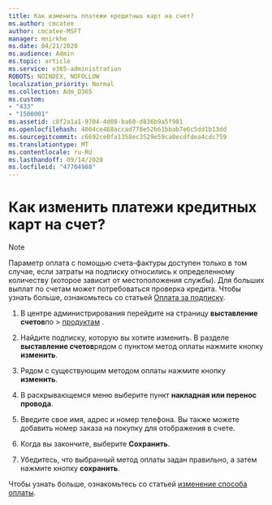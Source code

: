 ```yaml
---
title: Как изменить платежи кредитных карт на счет?
ms.author: cmcatee
author: cmcatee-MSFT
manager: mnirkhe
ms.date: 04/21/2020
ms.audience: Admin
ms.topic: article
ms.service: o365-administration
ROBOTS: NOINDEX, NOFOLLOW
localization_priority: Normal
ms.collection: Adm_O365
ms.custom:
- "433"
- "1500001"
ms.assetid: c8f2a1a1-9704-4d08-ba60-d836b9a5f981
ms.openlocfilehash: 4004ce468accad778e52b61bbab7e6c5dd1b13dd
ms.sourcegitcommit: c6692ce0fa1358ec3529e59ca0ecdfdea4cdc759
ms.translationtype: MT
ms.contentlocale: ru-RU
ms.lasthandoff: 09/14/2020
ms.locfileid: "47704988"
---
```

# <a name="how-do-i-change-from-credit-card-payments-to-invoice"></a>Как изменить платежи кредитных карт на счет?

> [!NOTE]
> Параметр оплата с помощью счета-фактуры доступен только в том случае, если затраты на подписку относились к определенному количеству (которое зависит от местоположения службы). Для больших выплат по счетам может потребоваться проверка кредита. Чтобы узнать больше, ознакомьтесь со статьей [Оплата за подписку](https://docs.microsoft.com/microsoft-365/commerce/billing-and-payments/pay-for-your-subscription).

1. В центре администрирования перейдите на страницу **выставление счетов**по  >  [продуктам](https://go.microsoft.com/fwlink/p/?linkid=842054) .

2. Найдите подписку, которую вы хотите изменить. В разделе **выставление счетов**рядом с пунктом метод оплаты нажмите кнопку **изменить**.

3. Рядом с существующим методом оплаты нажмите кнопку **изменить**.

4. В раскрывающемся меню выберите пункт **накладная или перенос провода**.

5. Введите свое имя, адрес и номер телефона. Вы также можете добавить номер заказа на покупку для отображения в счете.

6. Когда вы закончите, выберите **Сохранить**.

7. Убедитесь, что выбранный метод оплаты задан правильно, а затем нажмите кнопку **сохранить**.

Чтобы узнать больше, ознакомьтесь со статьей [изменение способа оплаты](https://docs.microsoft.com/microsoft-365/commerce/billing-and-payments/change-payment-method).
